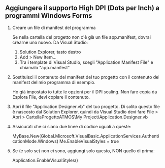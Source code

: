 ## Aggiungere il supporto High DPI (Dots per Inch) a programmi Windows Forms


1. Creare un file di manifest del programma

	Se nella cartella del progetto non c'è già un file app.manifest, dovrai crearne uno nuovo.
	Da Visual Studio:
	 1. Solution Explorer, tasto destro
	 2. Add > New Item...
	 3. Tra i template di Visual Studio, scegli "Application Manifest File" e chiamalo "app.manifest"


2. Sostituisci il contenuto del manifest del tuo progetto con il contenuto del manifest del mio programma di esempio.
	
	Ho già impostato io tutte le opzioni per il DPI scaling. Non fare copia da Esplora File, devi copiare il contenuto.


3. Apri il file "Application.Designer.vb" del tuo progetto. Di solito questo file è nascosto dal Solution Explorer,
   quindi da Visual Studio devi fare File > Apri > CartellaProgettoATMOS\My Project\Application.Designer.vb


4. Assicurati che ci siano due linee di codice uguali a queste:

	MyBase.New(Global.Microsoft.VisualBasic.ApplicationServices.AuthenticationMode.Windows)
	Me.EnableVisualStyles = true


5. Se (e solo se) non ci sono, aggiungi solo questo, NON quello di prima:

	Application.EnableVisualStyles()
